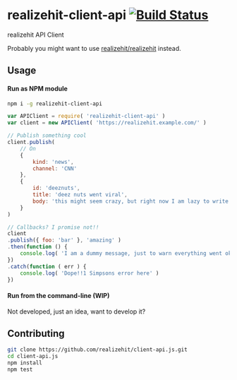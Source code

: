 # realizehit-client-api [![Build Status](https://travis-ci.org/realizehit/client-api.js.svg?branch=master)](https://travis-ci.org/realizehit/client-api.js)

realizehit API Client

Probably you might want to use [realizehit/realizehit](https://github.com/realizehit/realizehit) instead.

## Usage

#### Run as NPM module

```bash
npm i -g realizehit-client-api
```

```javascript
var APIClient = require( 'realizehit-client-api' )
var client = new APIClient( 'https://realizehit.example.com/' )

// Publish something cool
client.publish(
    // On
    {
        kind: 'news',
        channel: 'CNN'
    },
    {
        id: 'deeznuts',
        title: 'deez nuts went viral',
        body: 'this might seem crazy, but right now I am lazy to write some textzy'
    }
)

// Callbacks? I promise not!!
client
.publish({ foo: 'bar' }, 'amazing' )
.then(function () {
    console.log( 'I am a dummy message, just to warn everything went ok' )
})
.catch(function ( err ) {
    console.log( 'Dope!!1 Simpsons error here' )
})

```

#### Run from the command-line (WIP)

Not developed, just an idea, want to develop it?

## Contributing

```bash
git clone https://github.com/realizehit/client-api.js.git
cd client-api.js
npm install
npm test
```
